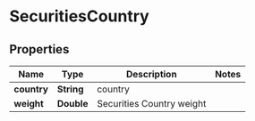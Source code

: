 
# SecuritiesCountry

## Properties
Name | Type | Description | Notes
------------ | ------------- | ------------- | -------------
**country** | **String** | country | 
**weight** | **Double** | Securities Country weight | 



